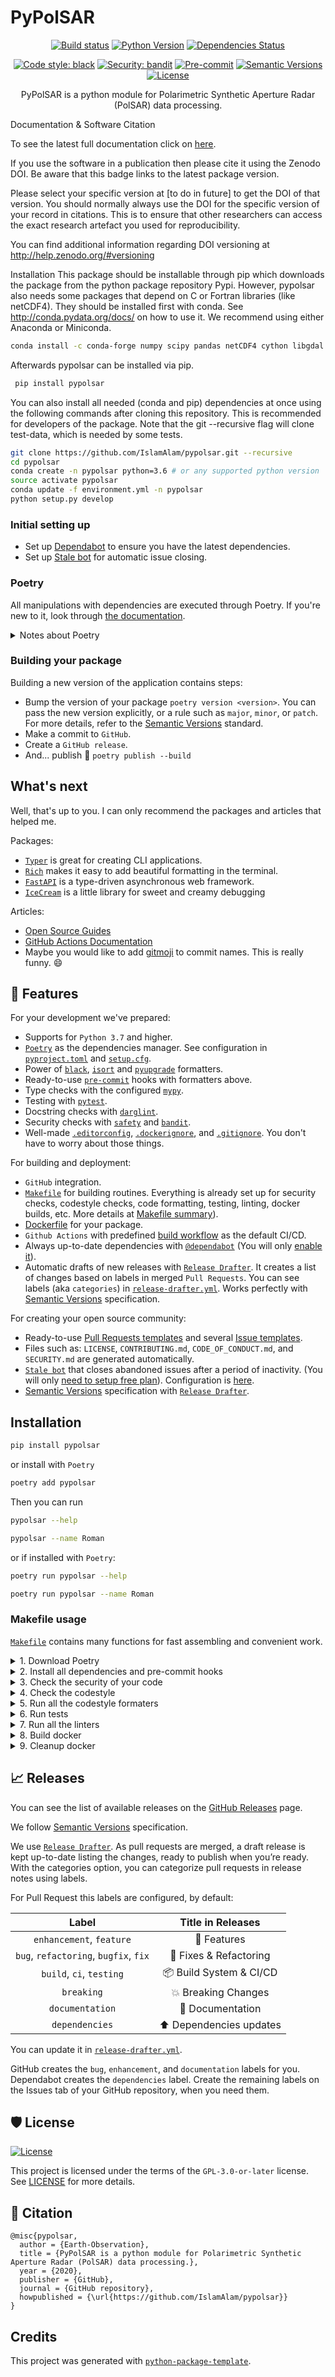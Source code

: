 # PyPolSAR

<div align="center">

[![Build status](https://github.com/IslamAlam/pypolsar/workflows/build/badge.svg?branch=master&event=push)](https://github.com/IslamAlam/pypolsar/actions?query=workflow%3Abuild)
[![Python Version](https://img.shields.io/pypi/pyversions/pypolsar.svg)](https://pypi.org/project/pypolsar/)
[![Dependencies Status](https://img.shields.io/badge/dependencies-up%20to%20date-brightgreen.svg)](https://github.com/IslamAlam/pypolsar/pulls?utf8=%E2%9C%93&q=is%3Apr%20author%3Aapp%2Fdependabot)

[![Code style: black](https://img.shields.io/badge/code%20style-black-000000.svg)](https://github.com/psf/black)
[![Security: bandit](https://img.shields.io/badge/security-bandit-green.svg)](https://github.com/PyCQA/bandit)
[![Pre-commit](https://img.shields.io/badge/pre--commit-enabled-brightgreen?logo=pre-commit&logoColor=white)](https://github.com/IslamAlam/pypolsar/blob/master/.pre-commit-config.yaml)
[![Semantic Versions](https://img.shields.io/badge/%F0%9F%9A%80-semantic%20versions-informational.svg)](https://github.com/IslamAlam/pypolsar/releases)
[![License](https://img.shields.io/github/license/IslamAlam/pypolsar)](https://github.com/IslamAlam/pypolsar/blob/master/LICENSE)

PyPolSAR is a python module for Polarimetric Synthetic Aperture Radar (PolSAR) data processing.
</div>

Documentation & Software Citation

To see the latest full documentation click on [here](https://pypolsar.readthedocs.io/en/latest/).

If you use the software in a publication then please cite it using the Zenodo DOI. Be aware that this badge links to the latest package version.

Please select your specific version at [to do in future] to get the DOI of that version. You should normally always use the DOI for the specific version of your record in citations. This is to ensure that other researchers can access the exact research artefact you used for reproducibility.

You can find additional information regarding DOI versioning at http://help.zenodo.org/#versioning

Installation
This package should be installable through pip which downloads the package from the python package repository Pypi. However, pypolsar also needs some packages that depend on C or Fortran libraries (like netCDF4). They should be installed first with conda. See http://conda.pydata.org/docs/ on how to use it. We recommend using either Anaconda or Miniconda.

```bash
conda install -c conda-forge numpy scipy pandas netCDF4 cython libgdal gdal
```
Afterwards pypolsar can be installed via pip.

```bash
 pip install pypolsar
```    
You can also install all needed (conda and pip) dependencies at once using the following commands after cloning this repository. This is recommended for developers of the package. Note that the git --recursive flag will clone test-data, which is needed by some tests.

```bash
git clone https://github.com/IslamAlam/pypolsar.git --recursive
cd pypolsar
conda create -n pypolsar python=3.6 # or any supported python version
source activate pypolsar
conda update -f environment.yml -n pypolsar
python setup.py develop
```


### Initial setting up

- Set up [Dependabot](https://docs.github.com/en/github/administering-a-repository/enabling-and-disabling-version-updates#enabling-github-dependabot-version-updates) to ensure you have the latest dependencies.
- Set up [Stale bot](https://github.com/apps/stale) for automatic issue closing.

### Poetry

All manipulations with dependencies are executed through Poetry. If you're new to it, look through [the documentation](https://python-poetry.org/docs/).

<details>
<summary>Notes about Poetry</summary>
<p>

Poetry's [commands](https://python-poetry.org/docs/cli/#commands) are very intuitive and easy to learn, like:

- `poetry add numpy`
- `poetry run pytest`
- `poetry build`
- etc

</p>
</details>

### Building your package

Building a new version of the application contains steps:

- Bump the version of your package `poetry version <version>`. You can pass the new version explicitly, or a rule such as `major`, `minor`, or `patch`. For more details, refer to the [Semantic Versions](https://semver.org/) standard.
- Make a commit to `GitHub`.
- Create a `GitHub release`.
- And... publish 🙂 `poetry publish --build`

## What's next

Well, that's up to you. I can only recommend the packages and articles that helped me.

Packages:

- [`Typer`](https://github.com/tiangolo/typer) is great for creating CLI applications.
- [`Rich`](https://github.com/willmcgugan/rich) makes it easy to add beautiful formatting in the terminal.
- [`FastAPI`](https://github.com/tiangolo/fastapi) is a type-driven asynchronous web framework.
- [`IceCream`](https://github.com/gruns/icecream) is a little library for sweet and creamy debugging

Articles:

- [Open Source Guides](https://opensource.guide/)
- [GitHub Actions Documentation](https://help.github.com/en/actions)
- Maybe you would like to add [gitmoji](https://gitmoji.carloscuesta.me/) to commit names. This is really funny. 😄

## 🚀 Features

For your development we've prepared:

- Supports for `Python 3.7` and higher.
- [`Poetry`](https://python-poetry.org/) as the dependencies manager. See configuration in [`pyproject.toml`](https://github.com/IslamAlam/pypolsar/blob/master/pyproject.toml) and [`setup.cfg`](https://github.com/IslamAlam/pypolsar/blob/master/setup.cfg).
- Power of [`black`](https://github.com/psf/black), [`isort`](https://github.com/timothycrosley/isort) and [`pyupgrade`](https://github.com/asottile/pyupgrade) formatters.
- Ready-to-use [`pre-commit`](https://pre-commit.com/) hooks with formatters above.
- Type checks with the configured [`mypy`](https://mypy.readthedocs.io).
- Testing with [`pytest`](https://docs.pytest.org/en/latest/).
- Docstring checks with [`darglint`](https://github.com/terrencepreilly/darglint).
- Security checks with [`safety`](https://github.com/pyupio/safety) and [`bandit`](https://github.com/PyCQA/bandit).
- Well-made [`.editorconfig`](https://github.com/IslamAlam/pypolsar/blob/master/.editorconfig), [`.dockerignore`](https://github.com/IslamAlam/pypolsar/blob/master/.dockerignore), and [`.gitignore`](https://github.com/IslamAlam/pypolsar/blob/master/.gitignore). You don't have to worry about those things.

For building and deployment:

- `GitHub` integration.
- [`Makefile`](https://github.com/IslamAlam/pypolsar/blob/master/Makefile#L89) for building routines. Everything is already set up for security checks, codestyle checks, code formatting, testing, linting, docker builds, etc. More details at [Makefile summary](#makefile-usage)).
- [Dockerfile](https://github.com/IslamAlam/pypolsar/blob/master/docker/Dockerfile) for your package.
- `Github Actions` with predefined [build workflow](https://github.com/IslamAlam/pypolsar/blob/master/.github/workflows/build.yml) as the default CI/CD.
- Always up-to-date dependencies with [`@dependabot`](https://dependabot.com/) (You will only [enable it](https://docs.github.com/en/github/administering-a-repository/enabling-and-disabling-version-updates#enabling-github-dependabot-version-updates)).
- Automatic drafts of new releases with [`Release Drafter`](https://github.com/marketplace/actions/release-drafter). It creates a list of changes based on labels in merged `Pull Requests`. You can see labels (aka `categories`) in [`release-drafter.yml`](https://github.com/IslamAlam/pypolsar/blob/master/.github/release-drafter.yml). Works perfectly with [Semantic Versions](https://semver.org/) specification.

For creating your open source community:

- Ready-to-use [Pull Requests templates](https://github.com/IslamAlam/pypolsar/blob/master/.github/PULL_REQUEST_TEMPLATE.md) and several [Issue templates](https://github.com/IslamAlam/pypolsar/tree/master/.github/ISSUE_TEMPLATE).
- Files such as: `LICENSE`, `CONTRIBUTING.md`, `CODE_OF_CONDUCT.md`, and `SECURITY.md` are generated automatically.
- [`Stale bot`](https://github.com/apps/stale) that closes abandoned issues after a period of inactivity. (You will only [need to setup free plan](https://github.com/marketplace/stale)). Configuration is [here](https://github.com/IslamAlam/pypolsar/blob/master/.github/.stale.yml).
- [Semantic Versions](https://semver.org/) specification with [`Release Drafter`](https://github.com/marketplace/actions/release-drafter).

## Installation

```bash
pip install pypolsar
```

or install with `Poetry`

```bash
poetry add pypolsar
```

Then you can run

```bash
pypolsar --help
```

```bash
pypolsar --name Roman
```

or if installed with `Poetry`:

```bash
poetry run pypolsar --help
```

```bash
poetry run pypolsar --name Roman
```

### Makefile usage

[`Makefile`](https://github.com/IslamAlam/pypolsar/blob/master/Makefile) contains many functions for fast assembling and convenient work.

<details>
<summary>1. Download Poetry</summary>
<p>

```bash
make download-poetry
```

</p>
</details>

<details>
<summary>2. Install all dependencies and pre-commit hooks</summary>
<p>

```bash
make install
```

If you do not want to install pre-commit hooks, run the command with the NO_PRE_COMMIT flag:

```bash
make install NO_PRE_COMMIT=1
```

</p>
</details>

<details>
<summary>3. Check the security of your code</summary>
<p>

```bash
make check-safety
```

This command launches a `Poetry` and `Pip` integrity check as well as identifies security issues with `Safety` and `Bandit`. By default, the build will not crash if any of the items fail. But you can set `STRICT=1` for the entire build, or you can configure strictness for each item separately.

```bash
make check-safety STRICT=1
```

or only for `safety`:

```bash
make check-safety SAFETY_STRICT=1
```

multiple

```bash
make check-safety PIP_STRICT=1 SAFETY_STRICT=1
```

> List of flags for `check-safety` (can be set to `1` or `0`): `STRICT`, `POETRY_STRICT`, `PIP_STRICT`, `SAFETY_STRICT`, `BANDIT_STRICT`.

</p>
</details>

<details>
<summary>4. Check the codestyle</summary>
<p>

The command is similar to `check-safety` but to check the code style, obviously. It uses `Black`, `Darglint`, `Isort`, and `Mypy` inside.

```bash
make check-style
```

It may also contain the `STRICT` flag.

```bash
make check-style STRICT=1
```

> List of flags for `check-style` (can be set to `1` or `0`): `STRICT`, `BLACK_STRICT`, `DARGLINT_STRICT`, `ISORT_STRICT`, `MYPY_STRICT`.

</p>
</details>

<details>
<summary>5. Run all the codestyle formaters</summary>
<p>

Codestyle uses `pre-commit` hooks, so ensure you've run `make install` before.

```bash
make codestyle
```

</p>
</details>

<details>
<summary>6. Run tests</summary>
<p>

```bash
make test
```

</p>
</details>

<details>
<summary>7. Run all the linters</summary>
<p>

```bash
make lint
```

the same as:

```bash
make test && make check-safety && make check-style
```

> List of flags for `lint` (can be set to `1` or `0`): `STRICT`, `POETRY_STRICT`, `PIP_STRICT`, `SAFETY_STRICT`, `BANDIT_STRICT`, `BLACK_STRICT`, `DARGLINT_STRICT`, `ISORT_STRICT`, `MYPY_STRICT`.

</p>
</details>

<details>
<summary>8. Build docker</summary>
<p>

```bash
make docker
```

which is equivalent to:

```bash
make docker VERSION=latest
```

More information [here](https://github.com/IslamAlam/pypolsar/tree/master/docker).

</p>
</details>

<details>
<summary>9. Cleanup docker</summary>
<p>

```bash
make clean_docker
```

or to remove all build

```bash
make clean
```

More information [here](https://github.com/IslamAlam/pypolsar/tree/master/docker).

</p>
</details>

## 📈 Releases

You can see the list of available releases on the [GitHub Releases](https://github.com/IslamAlam/pypolsar/releases) page.

We follow [Semantic Versions](https://semver.org/) specification.

We use [`Release Drafter`](https://github.com/marketplace/actions/release-drafter). As pull requests are merged, a draft release is kept up-to-date listing the changes, ready to publish when you’re ready. With the categories option, you can categorize pull requests in release notes using labels.

For Pull Request this labels are configured, by default:

|               **Label**               |  **Title in Releases**  |
|:-------------------------------------:|:----------------------:|
| `enhancement`, `feature`              | 🚀 Features             |
| `bug`, `refactoring`, `bugfix`, `fix` | 🔧 Fixes & Refactoring  |
| `build`, `ci`, `testing`              | 📦 Build System & CI/CD |
| `breaking`                            | 💥 Breaking Changes     |
| `documentation`                       | 📝 Documentation        |
| `dependencies`                        | ⬆️ Dependencies updates |

You can update it in [`release-drafter.yml`](https://github.com/IslamAlam/pypolsar/blob/master/.github/release-drafter.yml).

GitHub creates the `bug`, `enhancement`, and `documentation` labels for you. Dependabot creates the `dependencies` label. Create the remaining labels on the Issues tab of your GitHub repository, when you need them.

## 🛡 License

[![License](https://img.shields.io/github/license/IslamAlam/pypolsar)](https://github.com/IslamAlam/pypolsar/blob/master/LICENSE)

This project is licensed under the terms of the `GPL-3.0-or-later` license. See [LICENSE](https://github.com/IslamAlam/pypolsar/blob/master/LICENSE) for more details.

## 📃 Citation

```
@misc{pypolsar,
  author = {Earth-Observation},
  title = {PyPolSAR is a python module for Polarimetric Synthetic Aperture Radar (PolSAR) data processing.},
  year = {2020},
  publisher = {GitHub},
  journal = {GitHub repository},
  howpublished = {\url{https://github.com/IslamAlam/pypolsar}}
}
```

## Credits

This project was generated with [`python-package-template`](https://github.com/TezRomacH/python-package-template).
